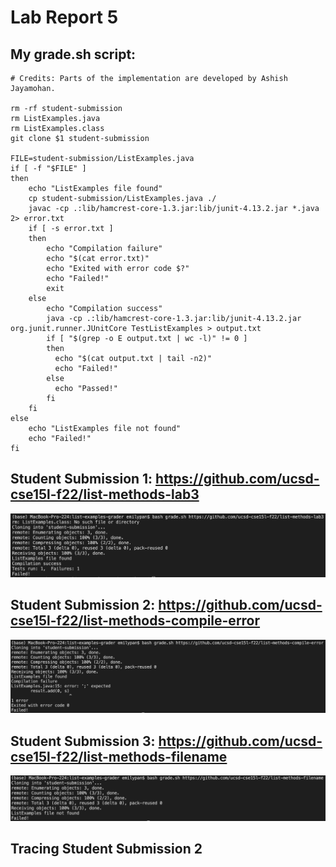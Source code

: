 # Lab Report 5
## My grade.sh script:
```
# Credits: Parts of the implementation are developed by Ashish Jayamohan.

rm -rf student-submission
rm ListExamples.java
rm ListExamples.class
git clone $1 student-submission

FILE=student-submission/ListExamples.java
if [ -f "$FILE" ]
then
	echo "ListExamples file found"
	cp student-submission/ListExamples.java ./
	javac -cp .:lib/hamcrest-core-1.3.jar:lib/junit-4.13.2.jar *.java 2> error.txt
	if [ -s error.txt ]
	then
		echo "Compilation failure"
		echo "$(cat error.txt)"
		echo "Exited with error code $?"
        echo "Failed!"
		exit
	else
		echo "Compilation success"
		java -cp .:lib/hamcrest-core-1.3.jar:lib/junit-4.13.2.jar org.junit.runner.JUnitCore TestListExamples > output.txt
		if [ "$(grep -o E output.txt | wc -l)" != 0 ]
		then
		  echo "$(cat output.txt | tail -n2)"
          echo "Failed!"
		else
		  echo "Passed!"
		fi
	fi
else
	echo "ListExamples file not found"
    echo "Failed!"
fi
```
## Student Submission 1: https://github.com/ucsd-cse15l-f22/list-methods-lab3
![lab3](lab3.png)

## Student Submission 2: https://github.com/ucsd-cse15l-f22/list-methods-compile-error
![compile-error](compile-error.png)

## Student Submission 3: https://github.com/ucsd-cse15l-f22/list-methods-filename
![filename](filename.png)

## Tracing Student Submission 2

